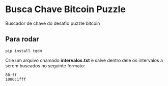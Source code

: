# Busca Chave Bitcoin Puzzle

Buscador de chave do desafio puzzle bitcoin

## Para rodar
`pip install tqdm`

Crie um arquivo chamado **intervalos.txt** e salve dentro dele os intervalos a serem buscados no seguinte formato:
```
80:ff
1000:1fff
 ```

